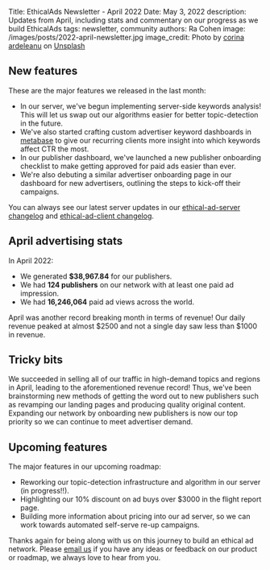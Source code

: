 Title: EthicalAds Newsletter - April 2022
Date: May 3, 2022
description: Updates from April, including stats and commentary on our progress as we build EthicalAds
tags: newsletter, community
authors: Ra Cohen
image: /images/posts/2022-april-newsletter.jpg
image_credit: <span>Photo by <a href="https://unsplash.com/@corina?utm_source=unsplash&utm_medium=referral&utm_content=creditCopyText">corina ardeleanu</a> on <a href=" https://unsplash.com/photos/sWlxCweDzzs?utm_source=unsplash&utm_medium=referral&utm_content=creditCopyText">Unsplash</a></span>


## New features

These are the major features we released in the last month:

* In our server, we've begun implementing server-side keywords analysis! This will let us swap out our algorithms easier for better topic-detection in the future.
* We've also started crafting custom advertiser keyword dashboards in [metabase](https://www.ethicalads.io/blog/2021/12/graphing-ad-data-at-ethicalads/?ref=april-newsletter) to give our recurring clients more insight into which keywords affect CTR the most.
* In our publisher dashboard, we've launched a new publisher onboarding checklist to make getting approved for paid ads easier than ever.
* We're also debuting a similar advertiser onboarding page in our dashboard for new advertisers, outlining the steps to kick-off their campaigns.


You can always see our latest server updates in our [ethical-ad-server changelog](https://ethical-ad-server.readthedocs.io/en/latest/developer/changelog.html) and [ethical-ad-client changelog](https://ethical-ad-client.readthedocs.io/en/latest/changelog.html).


## April advertising stats

In April 2022:

* We generated **$38,967.84** for our publishers.
* We had **124 publishers** on our network with at least one paid ad impression.
* We had **16,246,064** paid ad views across the world.

April was another record breaking month in terms of revenue!
Our daily revenue peaked at almost $2500 and not a single day saw less than $1000 in revenue.


## Tricky bits

We succeeded in selling all of our traffic in high-demand topics and regions in April, leading to the aforementioned revenue record!
Thus, we've been brainstorming new methods of getting the word out to new publishers such as revamping our landing pages and producing quality original content.
Expanding our network by onboarding new publishers is now our top priority so we can continue to meet advertiser demand.


## Upcoming features

The major features in our upcoming roadmap:

* Reworking our topic-detection infrastructure and algorithm in our server (in progress!!).
* Highlighting our 10% discount on ad buys over $3000 in the flight report page.
* Building more information about pricing into our ad server, so we can work towards automated self-serve re-up campaigns.



Thanks again for being along with us on this journey to build an ethical ad network.
Please [email us](mailto:ads@ethicalads.io) if you have any ideas or feedback on our product or roadmap,
we always love to hear from you.
